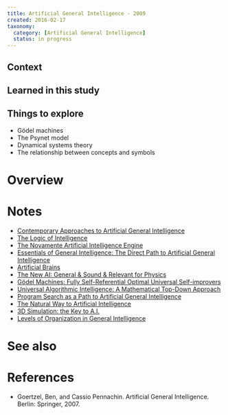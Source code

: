 ```yaml
---
title: Artificial General Intelligence - 2009
created: 2016-02-17
taxonomy:
  category: [Artificial General Intelligence]
  status: in progress
---
```


## Context

## Learned in this study

## Things to explore

* Gödel machines
* The Psynet model
* Dynamical systems theory
* The relationship between concepts and symbols

# Overview

# Notes
* [Contemporary Approaches to Artificial General Intelligence](../../papers/contemporary-approaches-to-artificial-general-intelligence)
* [The Logic of Intelligence](../../papers/pei-wang-the-logic-of-intelligence)
* [The Novamente Artificial Intelligence Engine](../../papers/the-novamente-artificial-intelligence-engine)
* [Essentials of General Intelligence: The Direct Path to Artificial General Intelligence](../../papers/peter-voss-essentials-of-general-intelligence-the-direct-path-to-artificial-general-intelligence)
* [Artificial Brains](../../papers/hugo-de-garis-artificial-brains)
* [The New AI: General & Sound & Relevant for Physics](../../papers/jurgen-schmidhuber-the-new-ai-general-sound-relevant-for-physics)
* [Gödel Machines: Fully Self-Referential Optimal Universal Self-improvers](../../papers/jurgen-schmidhuber-godel-machines-fully-self-referential-optimal-universal-self-improvers)
* [Universal Algorithmic Intelligence: A Mathematical Top-Down Approach](../../papers/marcus-hutter-universal-algorithmic-intelligence-a-mathematical-top-down-approach)
* [Program Search as a Path to Artificial General Intelligence](../../papers/lukasz-kaiser-program-search-as-a-path-to-artificial-general-intelligence)
* [The Natural Way to Artificial Intelligence](../../papers/vladimir-redko-the-natural-way-to-artificial-intelligence)
* [3D Simulation: the Key to A.I.](../../papers/keith-hoyes-3d-simulation-the-key-to-ai)
* [Levels of Organization in General Intelligence](../../papers/eliezer-yudkowsky-levels-of-organization-in-general-intelligence)

# See also

# References
* Goertzel, Ben, and Cassio Pennachin. Artificial General Intelligence. Berlin: Springer, 2007.
